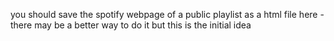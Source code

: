 you should save the spotify webpage of a public playlist as a html file here - there may be a better way to do it but this is the initial idea